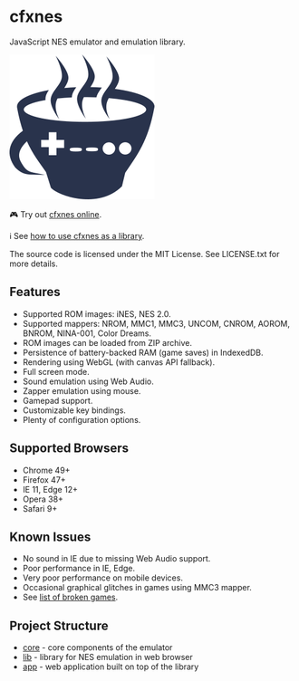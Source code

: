 # cfxnes

JavaScript NES emulator and emulation library.

![cfxnes logo](app/src/client/images/logo.png)

:video_game: Try out [cfxnes online](http://cfxnes.herokuapp.com).

:information_source: See [how to use cfxnes as a library](lib).

The source code is licensed under the MIT License.
See LICENSE.txt for more details.

## Features

- Supported ROM images: iNES, NES 2.0.
- Supported mappers: NROM, MMC1, MMC3, UNCOM, CNROM, AOROM, BNROM, NINA-001, Color Dreams.
- ROM images can be loaded from ZIP archive.
- Persistence of battery-backed RAM (game saves) in IndexedDB.
- Rendering using WebGL (with canvas API fallback).
- Full screen mode.
- Sound emulation using Web Audio.
- Zapper emulation using mouse.
- Gamepad support.
- Customizable key bindings.
- Plenty of configuration options.

## Supported Browsers

- Chrome 49+
- Firefox 47+
- IE 11, Edge 12+
- Opera 38+
- Safari 9+

## Known Issues

- No sound in IE due to missing Web Audio support.
- Poor performance in IE, Edge.
- Very poor performance on mobile devices.
- Occasional graphical glitches in games using MMC3 mapper.
- See [list of broken games](docs/broken-games.md).

## Project Structure

- [core](core) - core components of the emulator
- [lib](lib) - library for NES emulation in web browser
- [app](app) - web application built on top of the library
